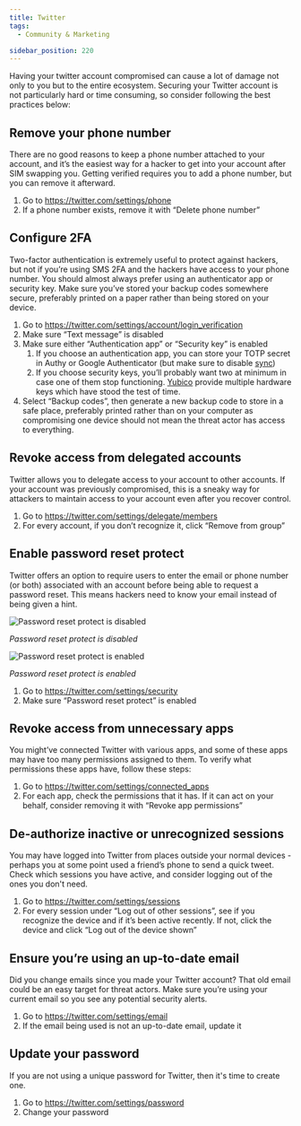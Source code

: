 ```yaml
---
title: Twitter
tags:
  - Community & Marketing

sidebar_position: 220
---
```


Having your twitter account compromised can cause a lot of damage not only to you but to the entire ecosystem. Securing your Twitter account is not particularly hard or time consuming, so consider following the best practices below:

## Remove your phone number

There are no good reasons to keep a phone number attached to your account, and it’s the easiest way for a hacker to get into your account after SIM swapping you. Getting verified requires you to add a phone number, but you can remove it afterward.

1. Go to https://twitter.com/settings/phone
2. If a phone number exists, remove it with “Delete phone number”

## Configure 2FA

Two-factor authentication is extremely useful to protect against hackers, but not if you’re using SMS 2FA and the hackers have access to your phone number. You should almost always prefer using an authenticator app or security key. Make sure you’ve stored your backup codes somewhere secure, preferably printed on a paper rather than being stored on your device.

1. Go to https://twitter.com/settings/account/login_verification
2. Make sure “Text message” is disabled
3. Make sure either “Authentication app” or “Security key” is enabled
    1. If you choose an authentication app, you can store your TOTP secret in Authy or Google Authenticator (but make sure to disable [sync](https://retool.com/blog/mfa-isnt-mfa))
    2. If you choose security keys, you’ll probably want two at minimum in case one of them stop functioning. [Yubico](https://www.yubico.com/) provide multiple hardware keys which have stood the test of time.
4. Select “Backup codes”, then generate a new backup code to store in a safe place, preferably printed rather than on your computer as compromising one device should not mean the threat actor has access to everything.

## Revoke access from delegated accounts

Twitter allows you to delegate access to your account to other accounts. If your account was previously compromised, this is a sneaky way for attackers to maintain access to your account even after you recover control.

1. Go to https://twitter.com/settings/delegate/members
2. For every account, if you don’t recognize it, click “Remove from group”

## Enable password reset protect

Twitter offers an option to require users to enter the email or phone number (or both) associated with an account before being able to request a password reset. This means hackers need to know your email instead of being given a hint.

![*Password reset protect is disabled*](https://prod-files-secure.s3.us-west-2.amazonaws.com/b1d29658-a003-4e92-93b6-241efdd083f6/6fb46280-6044-47aa-8f02-90e3cd81c110/twitter.com_i_flow_password_reset_input_flow_data22requested_variant3A3D227D.png)

*Password reset protect is disabled*

![*Password reset protect is enabled*](https://prod-files-secure.s3.us-west-2.amazonaws.com/b1d29658-a003-4e92-93b6-241efdd083f6/77165025-2f3d-48a9-9438-a533ad0797a3/1.png)

*Password reset protect is enabled*

1. Go to https://twitter.com/settings/security
2. Make sure “Password reset protect” is enabled

## Revoke access from unnecessary apps

You might’ve connected Twitter with various apps, and some of these apps may have too many permissions assigned to them. To verify what permissions these apps have, follow these steps:

1. Go to https://twitter.com/settings/connected_apps
2. For each app, check the permissions that it has. If it can act on your behalf, consider removing it with “Revoke app permissions”

## De-authorize inactive or unrecognized sessions

You may have logged into Twitter from places outside your normal devices - perhaps you at some point used a friend’s phone to send a quick tweet. Check which sessions you have active, and consider logging out of the ones you don't need.

1. Go to https://twitter.com/settings/sessions
2. For every session under “Log out of other sessions”, see if you recognize the device and if it’s been active recently. If not, click the device and click “Log out of the device shown”

## Ensure you’re using an up-to-date email

Did you change emails since you made your Twitter account? That old email could be an easy target for threat actors. Make sure you’re using your current email so you see any potential security alerts.

1. Go to https://twitter.com/settings/email
2. If the email being used is not an up-to-date email, update it

## Update your password

If you are not using a unique password for Twitter, then it's time to create one.

1. Go to https://twitter.com/settings/password
2. Change your password

